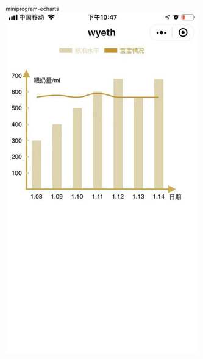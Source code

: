 miniprogram-echarts
![!Image text](https://github.com/ExtJSFantasy/miniprogram-echarts/blob/master/images/show.jpeg)
